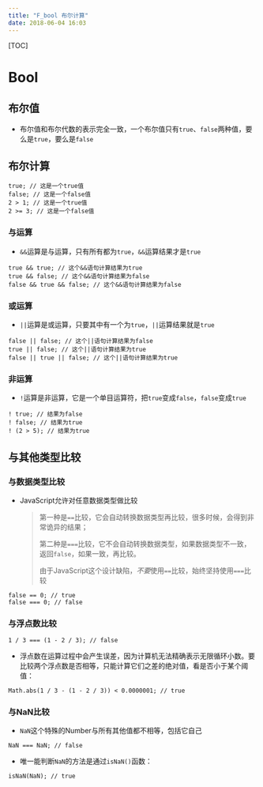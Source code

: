 ```yaml
---
title: "F_bool 布尔计算"
date: 2018-06-04 16:03
---
```


[TOC]

# Bool



## 布尔值

* 布尔值和布尔代数的表示完全一致，一个布尔值只有`true`、`false`两种值，要么是`true`，要么是`false`



## 布尔计算

```
true; // 这是一个true值
false; // 这是一个false值
2 > 1; // 这是一个true值
2 >= 3; // 这是一个false值
```



### 与运算

* `&&`运算是与运算，只有所有都为`true`，`&&`运算结果才是`true`

```
true && true; // 这个&&语句计算结果为true
true && false; // 这个&&语句计算结果为false
false && true && false; // 这个&&语句计算结果为false
```



### 或运算

* `||`运算是或运算，只要其中有一个为`true`，`||`运算结果就是`true`

```
false || false; // 这个||语句计算结果为false
true || false; // 这个||语句计算结果为true
false || true || false; // 这个||语句计算结果为true
```



### 非运算

* `!`运算是非运算，它是一个单目运算符，把`true`变成`false`，`false`变成`true`

```
! true; // 结果为false
! false; // 结果为true
! (2 > 5); // 结果为true
```



## 与其他类型比较

### 与数据类型比较

* JavaScript允许对任意数据类型做比较

  > 第一种是`==`比较，它会自动转换数据类型再比较，很多时候，会得到非常诡异的结果；
  >
  > 第二种是`===`比较，它不会自动转换数据类型，如果数据类型不一致，返回`false`，如果一致，再比较。
  >
  > 由于JavaScript这个设计缺陷，*不要*使用`==`比较，始终坚持使用`===`比较

```
false == 0; // true
false === 0; // false
```



### 与浮点数比较

```
1 / 3 === (1 - 2 / 3); // false
```

* 浮点数在运算过程中会产生误差，因为计算机无法精确表示无限循环小数。要比较两个浮点数是否相等，只能计算它们之差的绝对值，看是否小于某个阈值：

```
Math.abs(1 / 3 - (1 - 2 / 3)) < 0.0000001; // true
```



### 与NaN比较

* `NaN`这个特殊的Number与所有其他值都不相等，包括它自己

```
NaN === NaN; // false
```

* 唯一能判断`NaN`的方法是通过`isNaN()`函数：

```
isNaN(NaN); // true
```



